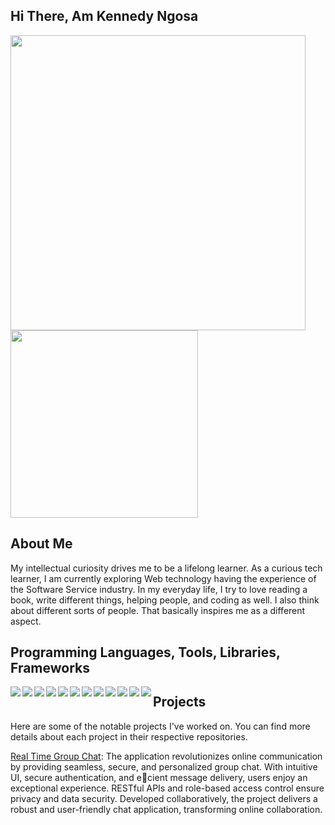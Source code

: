## Hi There, Am Kennedy Ngosa

<img align="left" width="472" src="https://github-readme-stats.vercel.app/api?username=kennedyng&show_icons=true&theme=radical&title_color=#2196f3" />
<img  width="300" src="https://github-readme-stats.vercel.app/api/top-langs/?username=kennedyng&layout=donut" />




## About Me
My intellectual curiosity drives me to be a lifelong learner. As a curious tech learner, I am currently exploring Web technology having the experience of the Software Service industry. In my everyday life, I try to love reading a book, write different things, helping people, and coding as well. I also think about different sorts of people. That basically inspires me as a different aspect.


## Programming Languages, Tools, Libraries, Frameworks

<img align="left"  src="https://img.shields.io/badge/node.js-6DA55F?style=for-the-badge&logo=node.js&logoColor=white" />
<img align="left"  src="https://img.shields.io/badge/c++-%2300599C.svg?style=for-the-badge&logo=c%2B%2B&logoColor=white" />


<img align="left"  src="https://img.shields.io/badge/-GraphQL-E10098?style=for-the-badge&logo=graphql&logoColor=white" />
<img align="left"  src="https://img.shields.io/badge/html5-%23E34F26.svg?style=for-the-badge&logo=html5&logoColor=white" />
<img align="left"  src="https://img.shields.io/badge/javascript-%23323330.svg?style=for-the-badge&logo=javascript&logoColor=%23F7DF1E" />


<img align="left"  src="https://img.shields.io/badge/python-3670A0?style=for-the-badge&logo=python&logoColor=ffdd54" />
<img align="left"  src="https://img.shields.io/badge/javascript-%23323330.svg?style=for-the-badge&logo=javascript&logoColor=%23F7DF1E" />
<img align="left"  src="https://img.shields.io/badge/tailwindcss-%2338B2AC.svg?style=for-the-badge&logo=tailwind-css&logoColor=white" />

<img align="left"   src="https://img.shields.io/badge/Socket.io-black?style=for-the-badge&logo=socket.io&badgeColor=010101" />









<img align="left"  src="https://img.shields.io/badge/react-%2320232a.svg?style=for-the-badge&logo=react&logoColor=%2361DAFB" />
<img align="left"  src="https://img.shields.io/badge/express.js-%23404d59.svg?style=for-the-badge&logo=express&logoColor=%2361DAFB" />
<img align="left"  src="
https://img.shields.io/badge/-Hackerrank-2EC866?style=for-the-badge&logo=HackerRank&logoColor=white" />



## Projects
Here are some of the notable projects I've worked on. You can find more details about each project in their respective repositories.


[Real Time Group Chat](https://chat-app-lilac-xi.vercel.ap): The application revolutionizes online communication by providing seamless, secure, and personalized group chat. With intuitive UI, secure authentication, and ecient message delivery, users enjoy an exceptional experience. RESTful APIs and role-based access control ensure privacy and data security. Developed collaboratively, the project delivers a robust and user-friendly chat application, transforming online collaboration. 


